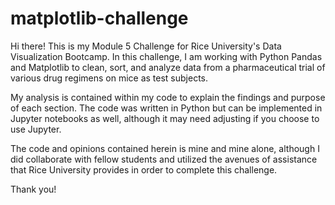 # matplotlib-challenge

Hi there! This is my Module 5 Challenge for Rice University's Data Visualization Bootcamp. In this challenge, I am working with Python Pandas and Matplotlib to clean, sort, and analyze data from a pharmaceutical trial of various drug regimens on mice as test subjects.

My analysis is contained within my code to explain the findings and purpose of each section. The code was written in Python but can be implemented in Jupyter notebooks as well, although it may need adjusting if you choose to use Jupyter.

The code and opinions contained herein is mine and mine alone, although I did collaborate with fellow students and utilized the avenues of assistance that Rice University provides in order to complete this challenge.

Thank you!
